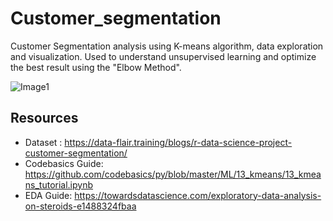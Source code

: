 # Customer_segmentation
Customer Segmentation analysis using K-means algorithm, data exploration and visualization. Used to understand unsupervised learning and optimize the best result using the "Elbow Method".

![Image1]("images\elbow.PNG")

Resources
-
- Dataset : https://data-flair.training/blogs/r-data-science-project-customer-segmentation/
- Codebasics Guide: https://github.com/codebasics/py/blob/master/ML/13_kmeans/13_kmeans_tutorial.ipynb
- EDA Guide: https://towardsdatascience.com/exploratory-data-analysis-on-steroids-e1488324fbaa
